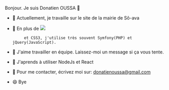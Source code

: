 Bonjour. Je suis Donatien OUSSA 👋

- 🔭 Actuellement, je travaille sur le site de la mairie de Sô-ava
- 🌱 En plus de 
            <img src="https://cdn.jsdelivr.net/gh/devicons/devicon/icons/html5/html5-original-wordmark.svg" />

           et CSS3, j'utilise très souvent Symfony(PHP) et jQuery(JavaScript). 
- 👯 J'aime travailler en équipe. Laissez-moi un message si ça vous tente.
- 🤔 J'aprends à utiliser NodeJs et React
- 💬 Pour me contacter, écrivez moi sur: donatienoussa@gmail.com
- 😄 Bye
